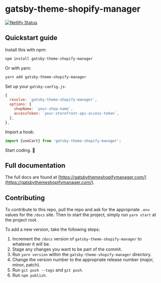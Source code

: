 # gatsby-theme-shopify-manager

[![Netlify Status](https://api.netlify.com/api/v1/badges/a69b3855-3f3c-437f-bd8e-90567d58106a/deploy-status)](https://app.netlify.com/sites/gatsby-theme-shopify-manager/deploys)

## Quickstart guide

Install this with npm:

```bash
npm install gatsby-theme-shopify-manager
```

Or with yarn:

```bash
yarn add gatsby-theme-shopify-manager
```

Set up your `gatsby-config.js`:

```javascript
{
  resolve: `gatsby-theme-shopify-manager`,
  options: {
    shopName: `your-shop-name`,
    accessToken: `your-storefront-api-access-token`,
  },
},
```

Import a hook:

```javascript
import {useCart} from 'gatsby-theme-shopify-manager';
```

Start coding. 🚀

## Full documentation

The full docs are found at [https://gatsbythemeshopifymanager.com/](https://gatsbythemeshopifymanager.com/).

## Contributing

To contribute to this repo, pull the repo and ask for the appropriate `.env` values for the `/docs` site. Then to start the project, simply run `yarn start` at the project root.

To add a new version, take the following steps:

1. Increment the `/docs` version of `gatsby-theme-shopify-manager` to whatever it will be.
2. Stage any changes you want to be part of the commit.
3. Run `yarn version` within the `gatsby-theme-shopify-manager` directory.
4. Change the version number to the appropriate release number (major, minor, patch).
5. Run `git push --tags` and `git push`.
6. Run `npm publish`.
